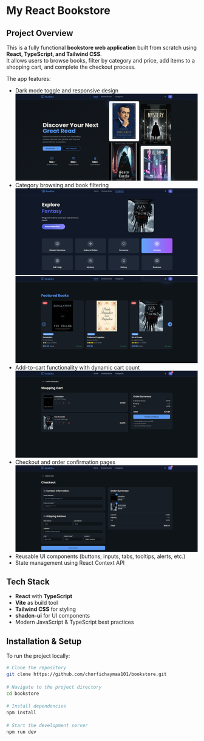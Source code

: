 # My React Bookstore

## Project Overview

This is a fully functional **bookstore web application** built from scratch using **React, TypeScript, and Tailwind CSS**.  
It allows users to browse books, filter by category and price, add items to a shopping cart, and complete the checkout process.

The app features:

- Dark mode toggle and responsive design
![Book Page Screenshot](assets/bookpage.png)
- Category browsing and book filtering
![Category browsing Page Screenshot](assets/categorybrowsing.png)
![Featured books Page Screenshot](assets/featuredbooks.png)
- Add-to-cart functionality with dynamic cart count  
![Cart Page Screenshot](assets/bookcart.png)
- Checkout and order confirmation pages  
![Checkout Page Screenshot](assets/bookcheckout.png)
- Reusable UI components (buttons, inputs, tabs, tooltips, alerts, etc.)  
- State management using React Context API  

## Tech Stack

- **React** with **TypeScript**  
- **Vite** as build tool  
- **Tailwind CSS** for styling  
- **shadcn-ui** for UI components  
- Modern JavaScript & TypeScript best practices  

## Installation & Setup

To run the project locally:

```bash
# Clone the repository
git clone https://github.com/chorfichaymaa101/bookstore.git

# Navigate to the project directory
cd bookstore

# Install dependencies
npm install

# Start the development server
npm run dev
